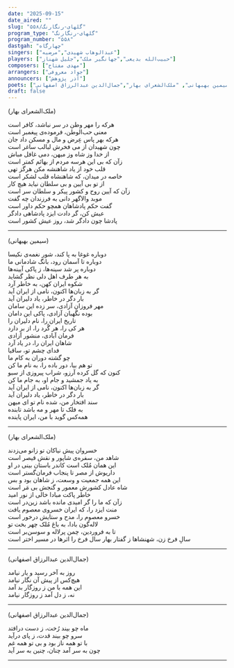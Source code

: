 ```yaml
---
date: "2025-09-15"
date_aired: ""
slug: "گلهای-رنگارنگ/۵۵۸"
program_type: "گلهای-رنگارنگ"
program_number: "۵۵۸"
dastgah: "چهارگاه"
singers: ["عبدالوهاب شهیدی","مرضیه"]
players: ["حبیب‌الله بدیعی","جهانگیر ملک","جلیل شهناز"]
composers: ["مهدی مفتاح"]
arrangers: ["جواد معروفی"]
announcers: ["آذر پژوهش"]
poets: ["سیمین بهبهانی", "ملک‌الشعرای بهار","جمال‌الدین عبدالرزاق اصفهانی"]
draft: false
---
```


(ملک‌الشعرای بهار)

هرکه را مهر وطن در سر نباشد، کافر است  
معنی حب‌الوطن، فرموده‌ی پیغمبر است  
هرکه بهر پاس عِرض و مال و مسکن داد جان  
چون شهیدان از می فخرش لبالب ساغر است  
از خدا وز شاه وز میهن، دمی غافل مباش  
زآن که بی این هرسه مردم از بهائم کمتر است  
قلب خود از یاد شاهنشه مکن هرگز تهی  
خاصه در میدان، که شاهنشاه قلب لشکر است  
از تو بی آیین و بی سلطان نیاید هیچ کار  
زآن که آیین روح و کشور پیکر و سلطان سر است  
موبد والاگهر دانی به فرزندان چه گفت  
گفت حکم پادشاهان همچو حکم داور است  
عیش کن، گر دادت ایزد پادشاهی دادگر  
پادشا چون دادگر شد، روز عیش کشور است  

---

(سیمین بهبهانی)

دوباره غوغا به پا کند، شور نغمه‌ی نکیسا  
دوباره تا آسمان رود، بانگ شادمانی ما  
دوباره پر شد سینه‌ها، ز پاکی آیینه‌ها  
به هر طرف اهل دلی نظر گشاید  
شکوه ایران کهن، به خاطر آرد  
گر به زبان‌ها اکنون، نامی از ایران آید  
بار دگر در خاطر، یاد دلیران آید  
مهر فروزانِ آزادی، سر زده این سامان  
بوده نگهبان آزادی، پاکی این دامان  
تاریخ ایران را، نام دلیران را  
هر کی را، هر گُرد را، از بر دارد  
فرمان آبادی، منشور آزادی  
شاهان ایران را، در یاد آرد  
فدای چشم تو، ساقیا  
چو گشته دوران به کام ما  
تو هم بیا، دور باده را، به نام ما کن  
کنون که گل کرده آرزو، شراب پیروزی از سبو  
به یاد جمشید و جام او، به جام ما کن  
گر به زبان‌ها اکنون، نامی از ایران آید  
بار دگر در خاطر، یاد دلیران آید  
سند افتخار من، شده نام تو ای میهن  
به فلک تا مهر و مه باشد تابنده  
همه‌کس گوید با من، ایران پاینده

---

(ملک‌الشعرای بهار)

خسروان پیش نیاکان تو زانو می‌زدند  
شاهد من، سفره‌ی شاپور و نقش قیصر است  
این همان مُلک است کاندر باستان بینی در او  
داریوش از مصر تا پنجاب فرمان‌گستر است  
این همه جمعیت و وسعت، ز شاهان بود و بس  
شاه عادل کشورش معمور و گنجش بی مَر است  
خاطر پاکت مبادا خالی از نور امید  
زآن که ما را گر امیدی مانده باشد زین‌در است  
منت ایزد را، که ایران خسروی معصوم یافت  
خسرو معصوم را، مدح و ستایش درخور است  
لاله‌گون بادا، به باغ مُلک چهر بخت تو  
تا به فروردین، چمن پرلاله و سوسن‌بر است  
سالِ فرخ زن، شهنشاها ز گفتار بهار
سال فرخ را اثرها در مسیر اختر است

---

(جمال‌الدین عبدالرزاق اصفهانی)

روز به آخر رسید و یار نیامد  
هیچ‌کس از پیش آن نگار نیامد  
این همه با من ز روزگار بد آمد  
نه، ز دل آمد ز روزگار نیامد   

---

(جمال‌الدین عبدالرزاق اصفهانی)

ماه چو بیند رُخت، ز دست درافتد  
سرو چو بیند قدت، ز پای درآید  
با تو همه ناز بود و بی تو همه غم  
چون به سر آمد چنان، چنین به سر آید

---





